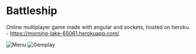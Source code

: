 # Battleship

Online multiplayer game made with angular and sockets,
hosted on heroku. - https://morning-lake-65061.herokuapp.com/

![Menu](https://i.imgur.com/GSkLQPd.png)
![Gemplay](https://i.imgur.com/lRvdpHN.png)

